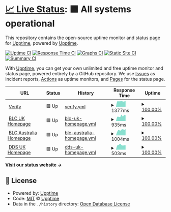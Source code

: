 # [📈 Live Status](https://upptime.github.io/upptime): <!--live status--> **🟩 All systems operational**

This repository contains the open-source uptime monitor and status page for [Upptime](https://upptime.js.org), powered by [Upptime](https://github.com/upptime/upptime).

[![Uptime CI](https://github.com/bluelightcard/upptime/workflows/Uptime%20CI/badge.svg)](https://github.com/bluelightcard/upptime/actions?query=workflow%3A%22Uptime+CI%22)
[![Response Time CI](https://github.com/bluelightcard/upptime/workflows/Response%20Time%20CI/badge.svg)](https://github.com/bluelightcard/upptime/actions?query=workflow%3A%22Response+Time+CI%22)
[![Graphs CI](https://github.com/bluelightcard/upptime/workflows/Graphs%20CI/badge.svg)](https://github.com/bluelightcard/upptime/actions?query=workflow%3A%22Graphs+CI%22)
[![Static Site CI](https://github.com/bluelightcard/upptime/workflows/Static%20Site%20CI/badge.svg)](https://github.com/bluelightcard/upptime/actions?query=workflow%3A%22Static+Site+CI%22)
[![Summary CI](https://github.com/bluelightcard/upptime/workflows/Summary%20CI/badge.svg)](https://github.com/bluelightcard/upptime/actions?query=workflow%3A%22Summary+CI%22)

With [Upptime](https://upptime.js.org), you can get your own unlimited and free uptime monitor and status page, powered entirely by a GitHub repository. We use [Issues](https://github.com/upptime/upptime/issues) as incident reports, [Actions](https://github.com/bluelightcard/upptime/actions) as uptime monitors, and [Pages](https://upptime.github.io/upptime) for the status page.

<!--start: status pages-->
<!-- This summary is generated by Upptime (https://github.com/upptime/upptime) -->
<!-- Do not edit this manually, your changes will be overwritten -->
<!-- prettier-ignore -->
| URL | Status | History | Response Time | Uptime |
| --- | ------ | ------- | ------------- | ------ |
| <img alt="" src="https://icons.duckduckgo.com/ip3/verify.blcshine.io.ico" height="13"> [Verify](https://verify.blcshine.io/brand/BLC_UK/services) | 🟩 Up | [verify.yml](https://github.com/bluelightcard/upptime/commits/HEAD/history/verify.yml) | <details><summary><img alt="Response time graph" src="./graphs/verify/response-time-week.png" height="20"> 1377ms</summary><br><a href="https://status.blcshine.io/history/verify"><img alt="Response time 1470" src="https://img.shields.io/endpoint?url=https%3A%2F%2Fraw.githubusercontent.com%2Fbluelightcard%2Fupptime%2FHEAD%2Fapi%2Fverify%2Fresponse-time.json"></a><br><a href="https://status.blcshine.io/history/verify"><img alt="24-hour response time 1549" src="https://img.shields.io/endpoint?url=https%3A%2F%2Fraw.githubusercontent.com%2Fbluelightcard%2Fupptime%2FHEAD%2Fapi%2Fverify%2Fresponse-time-day.json"></a><br><a href="https://status.blcshine.io/history/verify"><img alt="7-day response time 1377" src="https://img.shields.io/endpoint?url=https%3A%2F%2Fraw.githubusercontent.com%2Fbluelightcard%2Fupptime%2FHEAD%2Fapi%2Fverify%2Fresponse-time-week.json"></a><br><a href="https://status.blcshine.io/history/verify"><img alt="30-day response time 1200" src="https://img.shields.io/endpoint?url=https%3A%2F%2Fraw.githubusercontent.com%2Fbluelightcard%2Fupptime%2FHEAD%2Fapi%2Fverify%2Fresponse-time-month.json"></a><br><a href="https://status.blcshine.io/history/verify"><img alt="1-year response time 1470" src="https://img.shields.io/endpoint?url=https%3A%2F%2Fraw.githubusercontent.com%2Fbluelightcard%2Fupptime%2FHEAD%2Fapi%2Fverify%2Fresponse-time-year.json"></a></details> | <details><summary><a href="https://status.blcshine.io/history/verify">100.00%</a></summary><a href="https://status.blcshine.io/history/verify"><img alt="All-time uptime 99.94%" src="https://img.shields.io/endpoint?url=https%3A%2F%2Fraw.githubusercontent.com%2Fbluelightcard%2Fupptime%2FHEAD%2Fapi%2Fverify%2Fuptime.json"></a><br><a href="https://status.blcshine.io/history/verify"><img alt="24-hour uptime 100.00%" src="https://img.shields.io/endpoint?url=https%3A%2F%2Fraw.githubusercontent.com%2Fbluelightcard%2Fupptime%2FHEAD%2Fapi%2Fverify%2Fuptime-day.json"></a><br><a href="https://status.blcshine.io/history/verify"><img alt="7-day uptime 100.00%" src="https://img.shields.io/endpoint?url=https%3A%2F%2Fraw.githubusercontent.com%2Fbluelightcard%2Fupptime%2FHEAD%2Fapi%2Fverify%2Fuptime-week.json"></a><br><a href="https://status.blcshine.io/history/verify"><img alt="30-day uptime 99.89%" src="https://img.shields.io/endpoint?url=https%3A%2F%2Fraw.githubusercontent.com%2Fbluelightcard%2Fupptime%2FHEAD%2Fapi%2Fverify%2Fuptime-month.json"></a><br><a href="https://status.blcshine.io/history/verify"><img alt="1-year uptime 99.94%" src="https://img.shields.io/endpoint?url=https%3A%2F%2Fraw.githubusercontent.com%2Fbluelightcard%2Fupptime%2FHEAD%2Fapi%2Fverify%2Fuptime-year.json"></a></details>
| <img alt="" src="https://icons.duckduckgo.com/ip3/bluelightcard.co.uk.ico" height="13"> [BLC UK Homepage](https://bluelightcard.co.uk) | 🟩 Up | [blc-uk-homepage.yml](https://github.com/bluelightcard/upptime/commits/HEAD/history/blc-uk-homepage.yml) | <details><summary><img alt="Response time graph" src="./graphs/blc-uk-homepage/response-time-week.png" height="20"> 935ms</summary><br><a href="https://status.blcshine.io/history/blc-uk-homepage"><img alt="Response time 928" src="https://img.shields.io/endpoint?url=https%3A%2F%2Fraw.githubusercontent.com%2Fbluelightcard%2Fupptime%2FHEAD%2Fapi%2Fblc-uk-homepage%2Fresponse-time.json"></a><br><a href="https://status.blcshine.io/history/blc-uk-homepage"><img alt="24-hour response time 1075" src="https://img.shields.io/endpoint?url=https%3A%2F%2Fraw.githubusercontent.com%2Fbluelightcard%2Fupptime%2FHEAD%2Fapi%2Fblc-uk-homepage%2Fresponse-time-day.json"></a><br><a href="https://status.blcshine.io/history/blc-uk-homepage"><img alt="7-day response time 935" src="https://img.shields.io/endpoint?url=https%3A%2F%2Fraw.githubusercontent.com%2Fbluelightcard%2Fupptime%2FHEAD%2Fapi%2Fblc-uk-homepage%2Fresponse-time-week.json"></a><br><a href="https://status.blcshine.io/history/blc-uk-homepage"><img alt="30-day response time 835" src="https://img.shields.io/endpoint?url=https%3A%2F%2Fraw.githubusercontent.com%2Fbluelightcard%2Fupptime%2FHEAD%2Fapi%2Fblc-uk-homepage%2Fresponse-time-month.json"></a><br><a href="https://status.blcshine.io/history/blc-uk-homepage"><img alt="1-year response time 928" src="https://img.shields.io/endpoint?url=https%3A%2F%2Fraw.githubusercontent.com%2Fbluelightcard%2Fupptime%2FHEAD%2Fapi%2Fblc-uk-homepage%2Fresponse-time-year.json"></a></details> | <details><summary><a href="https://status.blcshine.io/history/blc-uk-homepage">100.00%</a></summary><a href="https://status.blcshine.io/history/blc-uk-homepage"><img alt="All-time uptime 99.96%" src="https://img.shields.io/endpoint?url=https%3A%2F%2Fraw.githubusercontent.com%2Fbluelightcard%2Fupptime%2FHEAD%2Fapi%2Fblc-uk-homepage%2Fuptime.json"></a><br><a href="https://status.blcshine.io/history/blc-uk-homepage"><img alt="24-hour uptime 100.00%" src="https://img.shields.io/endpoint?url=https%3A%2F%2Fraw.githubusercontent.com%2Fbluelightcard%2Fupptime%2FHEAD%2Fapi%2Fblc-uk-homepage%2Fuptime-day.json"></a><br><a href="https://status.blcshine.io/history/blc-uk-homepage"><img alt="7-day uptime 100.00%" src="https://img.shields.io/endpoint?url=https%3A%2F%2Fraw.githubusercontent.com%2Fbluelightcard%2Fupptime%2FHEAD%2Fapi%2Fblc-uk-homepage%2Fuptime-week.json"></a><br><a href="https://status.blcshine.io/history/blc-uk-homepage"><img alt="30-day uptime 99.89%" src="https://img.shields.io/endpoint?url=https%3A%2F%2Fraw.githubusercontent.com%2Fbluelightcard%2Fupptime%2FHEAD%2Fapi%2Fblc-uk-homepage%2Fuptime-month.json"></a><br><a href="https://status.blcshine.io/history/blc-uk-homepage"><img alt="1-year uptime 99.96%" src="https://img.shields.io/endpoint?url=https%3A%2F%2Fraw.githubusercontent.com%2Fbluelightcard%2Fupptime%2FHEAD%2Fapi%2Fblc-uk-homepage%2Fuptime-year.json"></a></details>
| <img alt="" src="https://icons.duckduckgo.com/ip3/bluelightcard.com.au.ico" height="13"> [BLC Australia Homepage](https://bluelightcard.com.au) | 🟩 Up | [blc-australia-homepage.yml](https://github.com/bluelightcard/upptime/commits/HEAD/history/blc-australia-homepage.yml) | <details><summary><img alt="Response time graph" src="./graphs/blc-australia-homepage/response-time-week.png" height="20"> 1004ms</summary><br><a href="https://status.blcshine.io/history/blc-australia-homepage"><img alt="Response time 1008" src="https://img.shields.io/endpoint?url=https%3A%2F%2Fraw.githubusercontent.com%2Fbluelightcard%2Fupptime%2FHEAD%2Fapi%2Fblc-australia-homepage%2Fresponse-time.json"></a><br><a href="https://status.blcshine.io/history/blc-australia-homepage"><img alt="24-hour response time 1179" src="https://img.shields.io/endpoint?url=https%3A%2F%2Fraw.githubusercontent.com%2Fbluelightcard%2Fupptime%2FHEAD%2Fapi%2Fblc-australia-homepage%2Fresponse-time-day.json"></a><br><a href="https://status.blcshine.io/history/blc-australia-homepage"><img alt="7-day response time 1004" src="https://img.shields.io/endpoint?url=https%3A%2F%2Fraw.githubusercontent.com%2Fbluelightcard%2Fupptime%2FHEAD%2Fapi%2Fblc-australia-homepage%2Fresponse-time-week.json"></a><br><a href="https://status.blcshine.io/history/blc-australia-homepage"><img alt="30-day response time 853" src="https://img.shields.io/endpoint?url=https%3A%2F%2Fraw.githubusercontent.com%2Fbluelightcard%2Fupptime%2FHEAD%2Fapi%2Fblc-australia-homepage%2Fresponse-time-month.json"></a><br><a href="https://status.blcshine.io/history/blc-australia-homepage"><img alt="1-year response time 1008" src="https://img.shields.io/endpoint?url=https%3A%2F%2Fraw.githubusercontent.com%2Fbluelightcard%2Fupptime%2FHEAD%2Fapi%2Fblc-australia-homepage%2Fresponse-time-year.json"></a></details> | <details><summary><a href="https://status.blcshine.io/history/blc-australia-homepage">100.00%</a></summary><a href="https://status.blcshine.io/history/blc-australia-homepage"><img alt="All-time uptime 99.98%" src="https://img.shields.io/endpoint?url=https%3A%2F%2Fraw.githubusercontent.com%2Fbluelightcard%2Fupptime%2FHEAD%2Fapi%2Fblc-australia-homepage%2Fuptime.json"></a><br><a href="https://status.blcshine.io/history/blc-australia-homepage"><img alt="24-hour uptime 100.00%" src="https://img.shields.io/endpoint?url=https%3A%2F%2Fraw.githubusercontent.com%2Fbluelightcard%2Fupptime%2FHEAD%2Fapi%2Fblc-australia-homepage%2Fuptime-day.json"></a><br><a href="https://status.blcshine.io/history/blc-australia-homepage"><img alt="7-day uptime 100.00%" src="https://img.shields.io/endpoint?url=https%3A%2F%2Fraw.githubusercontent.com%2Fbluelightcard%2Fupptime%2FHEAD%2Fapi%2Fblc-australia-homepage%2Fuptime-week.json"></a><br><a href="https://status.blcshine.io/history/blc-australia-homepage"><img alt="30-day uptime 99.89%" src="https://img.shields.io/endpoint?url=https%3A%2F%2Fraw.githubusercontent.com%2Fbluelightcard%2Fupptime%2FHEAD%2Fapi%2Fblc-australia-homepage%2Fuptime-month.json"></a><br><a href="https://status.blcshine.io/history/blc-australia-homepage"><img alt="1-year uptime 99.98%" src="https://img.shields.io/endpoint?url=https%3A%2F%2Fraw.githubusercontent.com%2Fbluelightcard%2Fupptime%2FHEAD%2Fapi%2Fblc-australia-homepage%2Fuptime-year.json"></a></details>
| <img alt="" src="https://icons.duckduckgo.com/ip3/www.defencediscountservice.co.uk.ico" height="13"> [DDS UK Homepage](https://www.defencediscountservice.co.uk/) | 🟩 Up | [dds-uk-homepage.yml](https://github.com/bluelightcard/upptime/commits/HEAD/history/dds-uk-homepage.yml) | <details><summary><img alt="Response time graph" src="./graphs/dds-uk-homepage/response-time-week.png" height="20"> 503ms</summary><br><a href="https://status.blcshine.io/history/dds-uk-homepage"><img alt="Response time 570" src="https://img.shields.io/endpoint?url=https%3A%2F%2Fraw.githubusercontent.com%2Fbluelightcard%2Fupptime%2FHEAD%2Fapi%2Fdds-uk-homepage%2Fresponse-time.json"></a><br><a href="https://status.blcshine.io/history/dds-uk-homepage"><img alt="24-hour response time 477" src="https://img.shields.io/endpoint?url=https%3A%2F%2Fraw.githubusercontent.com%2Fbluelightcard%2Fupptime%2FHEAD%2Fapi%2Fdds-uk-homepage%2Fresponse-time-day.json"></a><br><a href="https://status.blcshine.io/history/dds-uk-homepage"><img alt="7-day response time 503" src="https://img.shields.io/endpoint?url=https%3A%2F%2Fraw.githubusercontent.com%2Fbluelightcard%2Fupptime%2FHEAD%2Fapi%2Fdds-uk-homepage%2Fresponse-time-week.json"></a><br><a href="https://status.blcshine.io/history/dds-uk-homepage"><img alt="30-day response time 490" src="https://img.shields.io/endpoint?url=https%3A%2F%2Fraw.githubusercontent.com%2Fbluelightcard%2Fupptime%2FHEAD%2Fapi%2Fdds-uk-homepage%2Fresponse-time-month.json"></a><br><a href="https://status.blcshine.io/history/dds-uk-homepage"><img alt="1-year response time 570" src="https://img.shields.io/endpoint?url=https%3A%2F%2Fraw.githubusercontent.com%2Fbluelightcard%2Fupptime%2FHEAD%2Fapi%2Fdds-uk-homepage%2Fresponse-time-year.json"></a></details> | <details><summary><a href="https://status.blcshine.io/history/dds-uk-homepage">100.00%</a></summary><a href="https://status.blcshine.io/history/dds-uk-homepage"><img alt="All-time uptime 99.98%" src="https://img.shields.io/endpoint?url=https%3A%2F%2Fraw.githubusercontent.com%2Fbluelightcard%2Fupptime%2FHEAD%2Fapi%2Fdds-uk-homepage%2Fuptime.json"></a><br><a href="https://status.blcshine.io/history/dds-uk-homepage"><img alt="24-hour uptime 100.00%" src="https://img.shields.io/endpoint?url=https%3A%2F%2Fraw.githubusercontent.com%2Fbluelightcard%2Fupptime%2FHEAD%2Fapi%2Fdds-uk-homepage%2Fuptime-day.json"></a><br><a href="https://status.blcshine.io/history/dds-uk-homepage"><img alt="7-day uptime 100.00%" src="https://img.shields.io/endpoint?url=https%3A%2F%2Fraw.githubusercontent.com%2Fbluelightcard%2Fupptime%2FHEAD%2Fapi%2Fdds-uk-homepage%2Fuptime-week.json"></a><br><a href="https://status.blcshine.io/history/dds-uk-homepage"><img alt="30-day uptime 99.89%" src="https://img.shields.io/endpoint?url=https%3A%2F%2Fraw.githubusercontent.com%2Fbluelightcard%2Fupptime%2FHEAD%2Fapi%2Fdds-uk-homepage%2Fuptime-month.json"></a><br><a href="https://status.blcshine.io/history/dds-uk-homepage"><img alt="1-year uptime 99.98%" src="https://img.shields.io/endpoint?url=https%3A%2F%2Fraw.githubusercontent.com%2Fbluelightcard%2Fupptime%2FHEAD%2Fapi%2Fdds-uk-homepage%2Fuptime-year.json"></a></details>

<!--end: status pages-->

[**Visit our status website →**](https://upptime.github.io/upptime)

## 📄 License

- Powered by: [Upptime](https://github.com/upptime/upptime)
- Code: [MIT](./LICENSE) © [Upptime](https://upptime.js.org)
- Data in the `./history` directory: [Open Database License](https://opendatacommons.org/licenses/odbl/1-0/)

